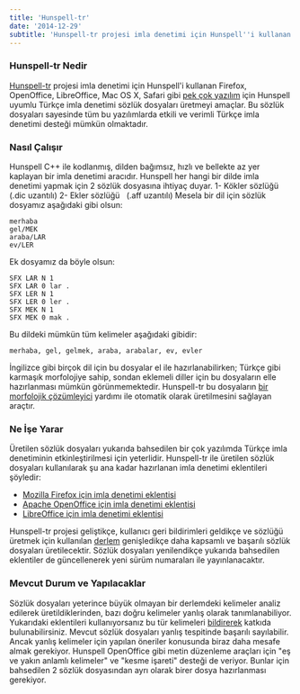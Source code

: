 ```yaml
---
title: 'Hunspell-tr'
date: '2014-12-29'
subtitle: 'Hunspell-tr projesi imla denetimi için Hunspell''i kullanan Firefox, OpenOffice, LibreOffice, Mac OS X, Safari gibi pek çok yazılım için Hunspell uyumlu Türkçe imla denetimi sözlük dosyaları üretmeyi amaçlar.'
---
```


### Hunspell-tr Nedir

[Hunspell-tr](https://github.com/hrzafer/hunspell-tr) projesi imla denetimi için Hunspell'i kullanan Firefox, OpenOffice, LibreOffice, Mac OS X, Safari gibi [pek çok yazılım](http://en.wikipedia.org/wiki/Hunspell#Uses) için Hunspell uyumlu Türkçe imla denetimi sözlük dosyaları üretmeyi amaçlar. Bu sözlük dosyaları sayesinde tüm bu yazılımlarda etkili ve verimli Türkçe imla denetimi desteği mümkün olmaktadır.

### Nasıl Çalışır

Hunspell C++ ile kodlanmış, dilden bağımsız, hızlı ve bellekte az yer kaplayan bir imla denetimi aracıdır. Hunspell her hangi bir dilde imla denetimi yapmak için 2 sözlük dosyasına ihtiyaç duyar. 1- Kökler sözlüğü (.dic uzantılı) 2- Ekler sözlüğü   (.aff uzantılı) Mesela bir dil için sözlük dosyamız aşağıdaki gibi olsun:

``` 
merhaba
gel/MEK
araba/LAR
ev/LER
```

Ek dosyamız da böyle olsun:

```
SFX LAR N 1
SFX LAR 0 lar .
SFX LER N 1
SFX LER 0 ler .
SFX MEK N 1
SFX MEK 0 mak .
```

Bu dildeki mümkün tüm kelimeler aşağıdaki gibidir:

```
merhaba, gel, gelmek, araba, arabalar, ev, evler
```

İngilizce gibi birçok dil için bu dosyalar el ile hazırlanabilirken; Türkçe gibi karmaşık morfolojiye sahip, sondan eklemeli diller için bu dosyaların elle hazırlanması mümkün görünmemektedir. Hunspell-tr bu dosyaların [bir morfolojik çözümleyici](https://github.com/hrzafer/nuve) yardımı ile otomatik olarak üretilmesini sağlayan araçtır.

### Ne İşe Yarar

Üretilen sözlük dosyaları yukarıda bahsedilen bir çok yazılımda Türkçe imla denetiminin etkinleştirilmesi için yeterlidir. Hunspell-tr ile üretilen sözlük dosyaları kullanılarak şu ana kadar hazırlanan imla denetimi eklentileri şöyledir:

* [Mozilla Firefox için imla denetimi eklentisi](https://addons.mozilla.org/en-US/firefox/addon/t%C3%BCrk%C3%A7e-imla-denetimi/)
* [Apache OpenOffice için imla denetimi eklentisi](http://extensions.openoffice.org/en/project/turkish-spellcheck-dictionary)
* [LibreOffice için imla denetimi eklentisi](http://extensions.libreoffice.org/extension-center/turkish-spellcheck-dictionary)

Hunspell-tr projesi geliştikçe, kullanıcı geri bildirimleri geldikçe ve sözlüğü üretmek için kullanılan [derlem](http://tr.wiktionary.org/wiki/derlem) genişledikçe daha kapsamlı ve başarılı sözlük dosyaları üretilecektir. Sözlük dosyaları yenilendikçe yukarıda bahsedilen eklentiler de güncellenerek yeni sürüm numaraları ile yayınlanacaktır.

### Mevcut Durum ve Yapılacaklar

Sözlük dosyaları yeterince büyük olmayan bir derlemdeki kelimeler analiz edilerek üretildiklerinden, bazı doğru kelimeler yanlış olarak tanımlanabiliyor. Yukarıdaki eklentileri kullanıyorsanız bu tür kelimeleri [bildirerek](http://www.hrzafer.com/iletisim) katkıda bulunabilirsiniz. Mevcut sözlük dosyaları yanlış tespitinde başarılı sayılabilir. Ancak yanlış kelimeler için yapılan öneriler konusunda biraz daha mesafe almak gerekiyor. Hunspell OpenOffice gibi metin düzenleme araçları için "eş ve yakın anlamlı kelimeler" ve "kesme işareti" desteği de veriyor. Bunlar için bahsedilen 2 sözlük dosyasından ayrı olarak birer dosya hazırlanması gerekiyor.